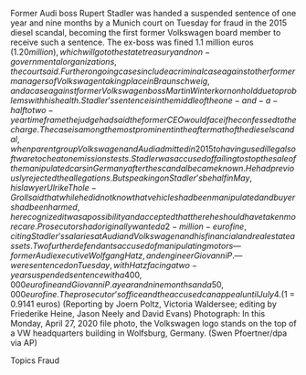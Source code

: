 Former Audi boss Rupert Stadler was handed a suspended sentence of one year and nine months by a Munich court on Tuesday for fraud in the 2015 diesel scandal, becoming the first former Volkswagen board member to receive such a sentence.
The ex-boss was fined 1.1 million euros ($1.20 million), which will go to the state treasury and non-governmental organizations, the court said.
Further ongoing cases include a criminal case against other former managers of Volkswagen taking place in Braunschweig, and a case against former Volkswagen boss Martin Winterkorn on hold due to problems with his health.
Stadler’s sentence is in the middle of the one-and-a-half to two-year timeframe the judge had said the former CEO would face if he confessed to the charge.
The case is among the most prominent in the aftermath of the diesel scandal, when parent group Volkswagen and Audi admitted in 2015 to having used illegal software to cheat on emissions tests.
Stadler was accused of failing to stop the sale of the manipulated cars in Germany after the scandal became known.
He had previously rejected the allegations.
But speaking on Stadler’s behalf in May, his lawyer Ulrike Thole-Groll said that while he did not know that vehicles had been manipulated and buyers had been harmed, he recognized it was a possibility and accepted that there he should have taken more care.
Prosecutors had originally wanted a 2-million-euro fine, citing Stadler’s salaries at Audi and Volkswagen and his financial and real estate assets.
Two further defendants accused of manipulating motors — former Audi executive Wolfgang Hatz, and engineer Giovanni P. — were sentenced on Tuesday, with Hatz facing a two-year suspended sentence with a 400,000 euro fine and Giovanni P. a year and nine months and a 50,000 euro fine.
The prosecutor’s office and the accused can appeal until July 4.
($1 = 0.9141 euros)
(Reporting by Joern Poltz, Victoria Waldersee; editing by Friederike Heine, Jason Neely and David Evans)
Photograph: In this Monday, April 27, 2020 file photo, the Volkswagen logo stands on the top of a VW headquarters building in Wolfsburg, Germany. (Swen Pfoertner/dpa via AP)

Topics
Fraud
